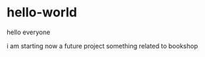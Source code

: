 # hello-world
hello everyone





i am starting now a future project
something related to bookshop 
